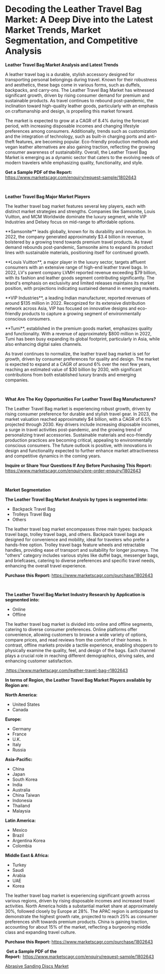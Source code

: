 <p><h1>Decoding the Leather Travel Bag Market: A Deep Dive into the Latest Market Trends, Market Segmentation, and Competitive Analysis</h1></p><p><strong>Leather Travel Bag Market Analysis and Latest Trends</strong></p>
<p><p>A leather travel bag is a durable, stylish accessory designed for transporting personal belongings during travel. Known for their robustness and aesthetics, these bags come in various forms, such as duffels, backpacks, and carry-ons. The Leather Travel Bag Market has witnessed significant growth, driven by rising consumer demand for premium and sustainable products. As travel continues to rebound post-pandemic, the inclination toward high-quality leather goods, particularly with an emphasis on craftsmanship and design, is propelling this market forward.</p><p>The market is expected to grow at a CAGR of 8.4% during the forecast period, with increasing disposable incomes and changing lifestyle preferences among consumers. Additionally, trends such as customization and the integration of technology, such as built-in charging ports and anti-theft features, are becoming popular. Eco-friendly production methods and vegan leather alternatives are also gaining traction, reflecting the growing consumer awareness of sustainability. Overall, the Leather Travel Bag Market is emerging as a dynamic sector that caters to the evolving needs of modern travelers while emphasizing quality, functionality, and style.</p></p>
<p><strong>Get a Sample PDF of the Report:&nbsp;</strong> <a href="https://www.marketscagr.com/enquiry/request-sample/1802643?utm_campaign=1902&utm_medium=2&utm_source=Github&utm_content=ia&utm_term=07022025&utm_id=leather-travel-bag">https://www.marketscagr.com/enquiry/request-sample/1802643</a></p>
<p>&nbsp;</p>
<p><strong>Leather Travel Bag Major Market Players</strong></p>
<p><p>The leather travel bag market features several key players, each with distinct market strategies and strengths. Companies like Samsonite, Louis Vuitton, and MCM Worldwide dominate the luxury segment, while VIP Industries and Delsey focus on mid-range to affordable options.</p><p>**Samsonite** leads globally, known for its durability and innovation. In 2022, the company generated approximately $3.4 billion in revenue, bolstered by a growing trend towards premium travel products. As travel demand rebounds post-pandemic, Samsonite aims to expand its product lines with sustainable materials, positioning itself for continued growth.</p><p>**Louis Vuitton**, a major player in the luxury sector, targets affluent consumers with an extensive range of high-end leather travel bags. In 2022, LV's parent company LVMH reported revenue exceeding $79 billion, with its fashion and leather goods segment contributing significantly. The brand's emphasis on exclusivity and limited releases maintains its market position, with projections indicating sustained demand in emerging markets.</p><p>**VIP Industries**, a leading Indian manufacturer, reported revenues of around $135 million in 2022. Recognized for its extensive distribution network across Asia, VIP has focused on innovative designs and eco-friendly products to capture a growing segment of environmentally conscious consumers.</p><p>**Tumi**, established in the premium goods market, emphasizes quality and functionality. With a revenue of approximately $800 million in 2022, Tumi has been busy expanding its global footprint, particularly in Asia, while also enhancing digital sales channels.</p><p>As travel continues to normalize, the leather travel bag market is set for growth, driven by consumer preferences for quality and design. The market is expected to expand at a CAGR of around 6% over the next few years, reaching an estimated value of $30 billion by 2030, with significant contributions from both established luxury brands and emerging companies.</p></p>
<p>&nbsp;</p>
<p><strong>What Are The Key Opportunities For Leather Travel Bag Manufacturers?</strong></p>
<p><p>The Leather Travel Bag market is experiencing robust growth, driven by rising consumer preference for durable and stylish travel gear. In 2023, the market valuation reached approximately $4 billion, with a CAGR of 6.5% projected through 2030. Key drivers include increasing disposable incomes, a surge in travel activities post-pandemic, and the growing trend of personalizing travel accessories. Sustainable materials and eco-friendly production practices are becoming critical, appealing to environmentally conscious consumers. The future outlook is positive, with innovations in design and functionality expected to further enhance market attractiveness and competitive dynamics in the coming years.</p></p>
<p><strong>Inquire or Share Your Questions If Any Before Purchasing This Report:</strong> <a href="https://www.marketscagr.com/enquiry/pre-order-enquiry/1802643?utm_campaign=1902&utm_medium=2&utm_source=Github&utm_content=ia&utm_term=07022025&utm_id=leather-travel-bag">https://www.marketscagr.com/enquiry/pre-order-enquiry/1802643</a></p>
<p>&nbsp;</p>
<p><strong>Market Segmentation</strong></p>
<p><strong>The Leather Travel Bag Market Analysis by types is segmented into:</strong></p>
<p><ul><li>Backpack Travel Bag</li><li>Trolleys Travel Bag</li><li>Others</li></ul></p>
<p><p>The leather travel bag market encompasses three main types: backpack travel bags, trolley travel bags, and others. Backpack travel bags are designed for convenience and mobility, ideal for travelers who prefer a hands-free option. Trolley travel bags feature wheels and retractable handles, providing ease of transport and suitability for longer journeys. The "others" category includes various styles like duffel bags, messenger bags, and briefcases, catering to diverse preferences and specific travel needs, enhancing the overall travel experience.</p></p>
<p><strong>Purchase this Report:&nbsp;</strong><a href="https://www.marketscagr.com/purchase/1802643?utm_campaign=1902&utm_medium=2&utm_source=Github&utm_content=ia&utm_term=07022025&utm_id=leather-travel-bag">https://www.marketscagr.com/purchase/1802643</a></p>
<p>&nbsp;</p>
<p><strong>The Leather Travel Bag Market Industry Research by Application is segmented into:</strong></p>
<p><ul><li>Online</li><li>Offline</li></ul></p>
<p><p>The leather travel bag market is divided into online and offline segments, catering to diverse consumer preferences. Online platforms offer convenience, allowing customers to browse a wide variety of options, compare prices, and read reviews from the comfort of their homes. In contrast, offline markets provide a tactile experience, enabling shoppers to physically examine the quality, feel, and design of the bags. Each channel plays a crucial role in reaching different demographics, driving sales, and enhancing customer satisfaction.</p></p>
<p><a href="https://www.marketscagr.com/leather-travel-bag-r1802643?utm_campaign=1902&utm_medium=2&utm_source=Github&utm_content=ia&utm_term=07022025&utm_id=leather-travel-bag">&nbsp;https://www.marketscagr.com/leather-travel-bag-r1802643</a></p>
<p><strong>In terms of Region, the Leather Travel Bag Market Players available by Region are:</strong></p>
<p>
    <p> <strong> North America: </strong>
        <ul>
            <li>United States</li>
            <li>Canada</li>
        </ul>
        </p> 
    <p> <strong> Europe: </strong>
        <ul>
            <li>Germany</li>
            <li>France</li>
            <li>U.K.</li>
            <li>Italy</li>
            <li>Russia</li>
        </ul>
        </p> 
    <p> <strong> Asia-Pacific: </strong>
        <ul>
            <li>China</li>
            <li>Japan</li>
            <li>South Korea</li>
            <li>India</li>
            <li>Australia</li>
            <li>China Taiwan</li>
            <li>Indonesia</li>
            <li>Thailand</li>
            <li>Malaysia</li>
        </ul>
        </p> 
    <p> <strong> Latin America: </strong>
        <ul>
            <li>Mexico</li>
            <li>Brazil</li>
            <li>Argentina Korea</li>
            <li>Colombia</li>
        </ul>
        </p> 
    <p> <strong> Middle East & Africa: </strong>
        <ul>
            <li>Turkey</li>
            <li>Saudi</li>
            <li>Arabia</li>
            <li>UAE</li>
            <li>Korea</li>
        </ul>
    </p>
    </p>
<p><p>The leather travel bag market is experiencing significant growth across various regions, driven by rising disposable incomes and increased travel activities. North America holds a substantial market share at approximately 30%, followed closely by Europe at 28%. The APAC region is anticipated to demonstrate the highest growth rate, projected to reach 25% as consumer preferences shift towards premium products. China is gaining traction, accounting for about 15% of the market, reflecting a burgeoning middle class and expanding travel culture.</p></p>
<p><strong>Purchase this Report: </strong><a href="https://www.marketscagr.com/purchase/1802643?utm_campaign=1902&utm_medium=2&utm_source=Github&utm_content=ia&utm_term=07022025&utm_id=leather-travel-bag">https://www.marketscagr.com/purchase/1802643</a></p>
<p>&nbsp;<strong>Get a Sample PDF of the Report:&nbsp;&nbsp;</strong><a href="https://www.marketscagr.com/enquiry/request-sample/1802643?utm_campaign=1902&utm_medium=2&utm_source=Github&utm_content=ia&utm_term=07022025&utm_id=leather-travel-bag">https://www.marketscagr.com/enquiry/request-sample/1802643</a></p>
<p><strong></strong></p>
<p><p><a href="https://github.com/FassouRP/Market-Research-Report-List-7/blob/main/abrasive-sanding-discs-market.md?utm_campaign=1902&utm_medium=2&utm_source=Github&utm_content=ia&utm_term=07022025&utm_id=leather-travel-bag">Abrasive Sanding Discs Market</a></p></p>